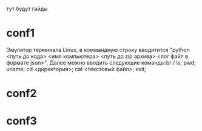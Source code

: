 тут будут гайды
# conf1
Эмулятор терминала Linux, в коммандную строку вводитится "python <путь до кода> <имя компьютера> <путь до zip архива> <лог файл в формате json>".
Далее можно вводить следующие команды:br /
  ls;
  pwd;
  uname;
  cd <директория>;
  cat <текстовый файл>;
  exit;
# conf2
# conf3
